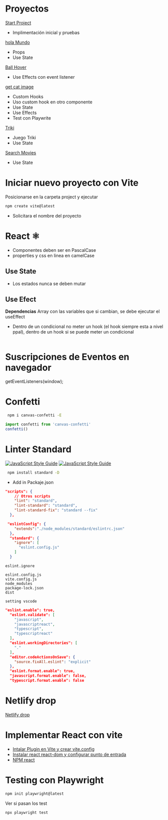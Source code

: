 # Proyectos
[Start Project](/projects/start/)
* Implimentación inicial y pruebas

[hola Mundo](/projects/00-hola-mundo/) 
* Props 
* Use State

[Ball Hover](/projects/ball-hover/)
* Use Effects con event listener

[get cat image](/projects/get-cat-image/)
* Custom Hooks
* Uso custom hook en otro componente
* Use State
* Use Effects
* Test con Playwrite

[Triki](/projects/triki/)
* Juego Triki
* Use State

[Search Movies](/projects/search-movies/)
* Use State

# Iniciar nuevo proyecto con Vite

Posicionarse en la carpeta project y ejecutar

```bash
npm create vite@latest
```
* Solicitara el nombre del proyecto 

# React ⚛️

* Componentes deben ser en PascalCase
* properties y css en linea en camelCase

## Use State
* Los estados nunca se deben mutar

## Use Efect
**Dependencias**  Array con las variables que si cambian, se debe ejecutar el useEffect

* Dentro de un condicional no meter un hook (el hook siempre esta a nivel ppal), dentro de un hook si se puede meter un condicional

```jsx
```

# Suscripciones de Eventos en navegador
getEventListeners(window);


# Confetti

```bash
 npm i canvas-confetti -E
 ```


```js
import confetti from 'canvas-confetti'
confetti()
```

# Linter Standard
[![JavaScript Style Guide](https://cdn.rawgit.com/standard/standard/master/badge.svg)](https://github.com/standard/standard)
[![JavaScript Style Guide](https://img.shields.io/badge/code_style-standard-brightgreen.svg)](https://standardjs.com)


```bash
 npm install standard -D
 ```
* Add in Packaje.json

```json
"scripts": {
    // Otros scripts
    "lint": "standard",
    "lint-standard": "standard",
    "lint-standard-fix": "standard --fix"
  },

 "eslintConfig": {
    "extends":"./node_modules/standard/eslintrc.json"
  },
  "standard": {
    "ignore": [
      "eslint.config.js"
    ]
  }
```

`eslint.ignore`
```
eslint.config.js
vite.config.js
node_modules
package-lock.json
dist
```

`setting vscode`
```json
"eslint.enable": true,
  "eslint.validate": [
    "javascript",
    "javascriptreact",
    "typescript",
    "typescriptreact"
  ],
  "eslint.workingDirectories": [
    "."
  ],
  "editor.codeActionsOnSave": {
    "source.fixAll.eslint": "explicit"
  },
  "eslint.format.enable": true,
  "javascript.format.enable": false,
  "typescript.format.enable": false
```

# Netlify drop
[Netlify drop](https://app.netlify.com/drop)

# Implementar React con vite

* [Intalar Plugin en Vite y crear  vite.config](https://github.com/vitejs/vite-plugin-react/tree/main/packages/plugin-react-swc)
* [Instalar react react-dom y configurar punto de entrada](https://es.react.dev/learn/add-react-to-an-existing-project)
* [NPM react](https://www.npmjs.com/package/react)

# Testing con Playwright

```bash
npm init playwright@latest
```
Ver si pasan los test
```bash
npx playwright test
```